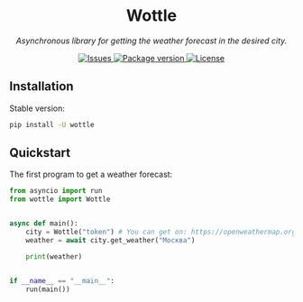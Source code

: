 <h1 align="center" name="name">Wottle</h1>
<p align="center">
    <em>
        Asynchronous library for getting the weather forecast in the desired city.
    </em>
</p>

<p align="center">
    <a href="https://github.com/qxtony/wottle/issues">
        <img src="https://img.shields.io/github/issues/qxtony/wottle" alt="Issues">
    </a>
    <a href="https://pypi.org/project/wottle/">
        <img src="https://img.shields.io/pypi/v/wottle?colorB=brightgreen" alt="Package version">
    </a>
    <a href="https://github.com/qxtony/wottle/blob/main/LICENSE">
        <img src="https://img.shields.io/github/license/qxtony/wottle.svg" alt="License">
    </a>
</p>

## Installation

Stable version:

```bash
pip install -U wottle
```
## Quickstart

The first program to get a weather forecast:
```python
from asyncio import run
from wottle import Wottle


async def main():
    city = Wottle("token") # You can get on: https://openweathermap.org/api.
    weather = await city.get_weather("Москва")

    print(weather)


if __name__ == "__main__":
    run(main())
```
